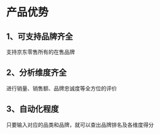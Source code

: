 # 产品优势

##  1、可支持品牌齐全
支持京东零售所有的在售品牌

## 2、分析维度齐全
进行销量、销售额、品牌忠诚度等全方位的评价

## 3、自动化程度
只要输入对应的品类和品牌，就可以查出品牌排名及各维度得分
